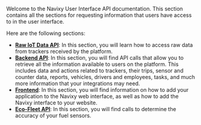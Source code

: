 Welcome to the Navixy User Interface API documentation. This section contains all the sections for requesting information 
that users have access to in the user interface.

Here are the following sections:

* [**Raw IoT Data API**](./data-warehouse-api/getting-started.md): In this section, you will learn how to access raw 
data from trackers received by the platform.
* [**Backend API**](./backend-api/getting-started/introduction.md): In this section, you will find API calls that allow 
you to retrieve all the information available to users on the platform. This includes data and actions related to trackers, 
their trips, sensor and counter data, reports, vehicles, drivers and employees, tasks, and much more information that your 
integrations may need.
* [**Frontend**](./frontend/extensions/user-applications.md): In this section, you will find information on how to add your 
application to the Navixy web interface, as well as how to add the Navixy interface to your website.
* [**Eco-Fleet API**](./eco-fleet-api/getting-started.md): In this section, you will find calls to determine the accuracy
of your fuel sensors.